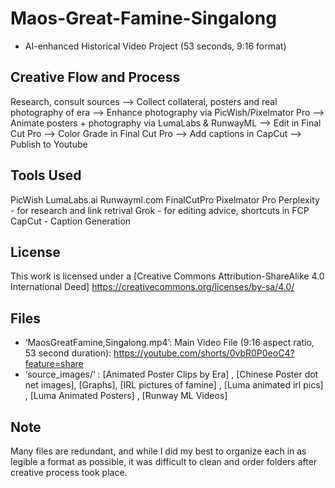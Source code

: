 # Maos-Great-Famine-Singalong

- AI-enhanced Historical Video Project (53 seconds, 9:16 format)

## Creative Flow and Process
Research, consult sources —> Collect collateral, posters and real photography of era —> Enhance photography via PicWish/Pixelmator Pro —> Animate posters + photography via LumaLabs & RunwayML —> Edit in Final Cut Pro —> Color Grade in Final Cut Pro —> Add captions in CapCut —> Publish to Youtube

## Tools Used
PicWish
LumaLabs.ai
Runwayml.com
FinalCutPro
Pixelmator Pro
Perplexity - for research and link retrival
Grok - for editing advice, shortcuts in FCP
CapCut - Caption Generation

## License
This work is licensed under a [Creative Commons Attribution-ShareAlike 4.0 International Deed]
https://creativecommons.org/licenses/by-sa/4.0/


## Files
- ‘MaosGreatFamine,Singalong.mp4’: Main Video File (9:16 aspect ratio, 53 second duration): https://youtube.com/shorts/0vbR0P0eoC4?feature=share
- ‘source_images/‘ : [Animated Poster Clips by Era] , [Chinese Poster dot net images], [Graphs], [IRL pictures of famine] , [Luma animated irl pics] , [Luma Animated Posters] , [Runway ML Videos] 

## Note
Many files are redundant, and while I did my best to organize each in as legible a format as possible, it was difficult to clean and order folders after creative process took place.
